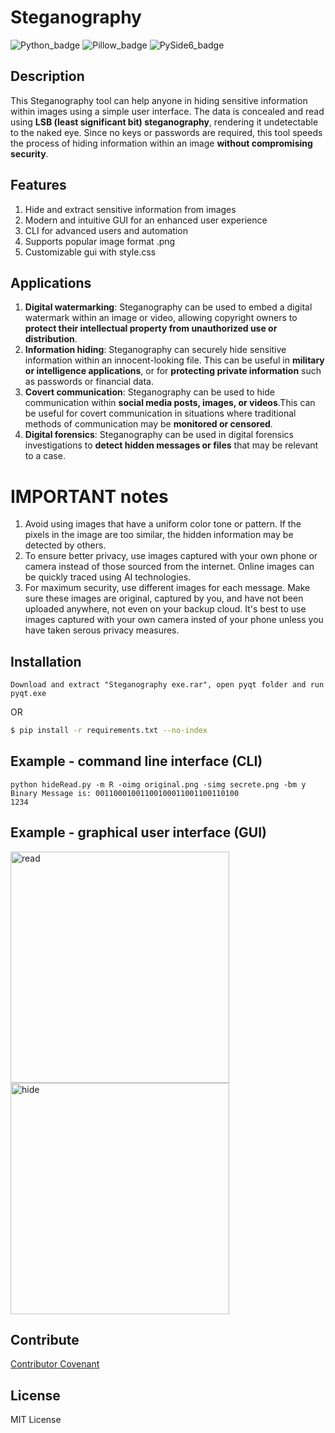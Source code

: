 # Steganography
![Python_badge](https://img.shields.io/badge/Python-3.9.2-success)
![Pillow_badge](https://img.shields.io/badge/Pillow-9.4.0-blue)
![PySide6_badge](https://img.shields.io/badge/PySide6-6.5.0%20-yellow)
## Description

This Steganography tool can help anyone in hiding sensitive information within images using a simple user interface.  The data is concealed and read using **LSB (least significant bit) steganography**, rendering it undetectable to the naked eye. Since no keys or passwords are required, this tool speeds the process of hiding information within an image **without compromising security**.

## Features
1. Hide and extract sensitive information from images
2. Modern and intuitive GUI for an enhanced user experience
3. CLI for advanced users and automation
4. Supports popular image format .png
5. Customizable gui with style.css

## Applications
1. **Digital watermarking**: Steganography can be used to embed a digital watermark within an image or video, allowing copyright owners to **protect their intellectual property from unauthorized use or distribution**.
2. **Information hiding**: Steganography can securely hide sensitive information within an innocent-looking file. This can be useful in **military or intelligence applications**, or for **protecting private information** such as passwords or financial data.
3. **Covert communication**: Steganography can be used to hide communication within **social media posts, images, or videos**.This can be useful for covert communication in situations where traditional methods of communication may be **monitored or censored**.
4. **Digital forensics**: Steganography can be used in digital forensics investigations to **detect hidden messages or files** that may be relevant to a case.

# IMPORTANT notes
1. Avoid using images that have a uniform color tone or pattern. If the pixels in the image are too similar, the hidden information may be detected by others.
2. To ensure better privacy, use images captured with your own phone or camera instead of those sourced from the internet. Online images can be quickly traced using AI technologies.
3. For maximum security, use different images for each message. Make sure these images are original, captured by you, and have not been uploaded anywhere, not even on your backup cloud. It's best to use images captured with your own camera insted of your phone unless you have taken serous privacy measures.

## Installation
```
Download and extract "Steganography exe.rar", open pyqt folder and run pyqt.exe
```
OR
```bash
$ pip install -r requirements.txt --no-index
```

## Example - command line interface (CLI)
```console
python hideRead.py -m R -oimg original.png -simg secrete.png -bm y
Binary Message is: 00110001001100100011001100110100
1234
```
## Example - graphical user interface (GUI)
<img src="https://user-images.githubusercontent.com/68009977/232536759-a29bddc8-5d54-42e0-a0e8-8c1b1c106d46.png" alt="read" width="350" height="370"> <img src="https://user-images.githubusercontent.com/68009977/232536910-c96286e7-eb20-4b7b-9dd2-69967d8209bf.png" alt="hide" width="350" height="370">

## Contribute
[Contributor Covenant](https://www.contributor-covenant.org/)

## License
MIT License
